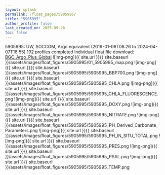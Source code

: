 ```yaml
---
layout: splash
permalink: /float_pages/5905995/
title: "5905995"
author_profile: false
last_created_on: 2025-09-26
toc: false
---
```

 
5905995: UW, SOCCOM, Argo equivalent (2019-01-08T08:26 to 2024-04-07T18:55)
192 profiles completed
Individual float file download: [BGC_Argo_Plus_Global](https://ftp.soest.hawaii.edu/bgc_argo_plus/Individual_Floats/outliers_removed/5905995_Sprof_processed.nc)
![img-png]({{ site.url }}{{ site.baseurl }}/assets/images/float_figures/5905995/01_5905995_map.png
![img-png]({{ site.url }}{{ site.baseurl }}/assets/images/float_figures/5905995/5905995_BBP700.png
![img-png]({{ site.url }}{{ site.baseurl }}/assets/images/float_figures/5905995/5905995_CHLA.png
![img-png]({{ site.url }}{{ site.baseurl }}/assets/images/float_figures/5905995/5905995_CHLA_FLUORESCENCE.png
![img-png]({{ site.url }}{{ site.baseurl }}/assets/images/float_figures/5905995/5905995_DOXY.png
![img-png]({{ site.url }}{{ site.baseurl }}/assets/images/float_figures/5905995/5905995_NITRATE.png
![img-png]({{ site.url }}{{ site.baseurl }}/assets/images/float_figures/5905995/5905995_PH_Derived_Carbonate_Parameters.png
![img-png]({{ site.url }}{{ site.baseurl }}/assets/images/float_figures/5905995/5905995_PH_IN_SITU_TOTAL.png
![img-png]({{ site.url }}{{ site.baseurl }}/assets/images/float_figures/5905995/5905995_PRES.png
![img-png]({{ site.url }}{{ site.baseurl }}/assets/images/float_figures/5905995/5905995_PSAL.png
![img-png]({{ site.url }}{{ site.baseurl }}/assets/images/float_figures/5905995/5905995_TEMP.png
